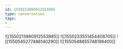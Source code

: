 ```yaml
---
id: 1550213860912553985
type: conversation
tags:
- 
---
```

![[1550213860912553985]]
![[1550233551454408705]]
![[1550545277488140290]]
![[1550548655748198400]]

